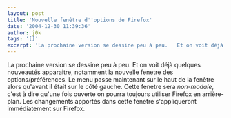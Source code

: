 ```yaml
---
layout: post
title: 'Nouvelle fenêtre d''options de Firefox'
date: '2004-12-30 11:39:36'
author: j0k
tags: '[]'
excerpt: 'La prochaine version se dessine peu à peu.   Et on voit déjà quelques nouveautés apparaitre, notamment la nouvelle fenetre des options/préférences.   Le menu passe maintenant sur le haut de la fenêtre alors qu''avant il était sur le côté gauche. Cette fenetre sera *non-modale*, c''est à dire qu''une fois ouverte on pourra toujours utiliser Firefox en arrière-plan.      ...'
---
```


La prochaine version se dessine peu à peu.   Et on voit déjà quelques nouveautés apparaitre, notamment la nouvelle fenetre des options/préférences.   Le menu passe maintenant sur le haut de la fenêtre alors qu'avant il était sur le côté gauche. Cette fenetre sera *non-modale*, c'est à dire qu'une fois ouverte on pourra toujours utiliser Firefox en arrière-plan. Les changements apportés dans cette fenetre s'appliqueront immédiatement sur Firefox.
